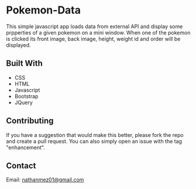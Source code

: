 # Pokemon-Data
This simple javascript app loads data from external API and display some prpperties of a given pokemon on a mini window.
When one of the pokemon is clicked its front image, back image, height, weight id and order will be displayed.

## Built With
- CSS
- HTML
- Javascript
- Bootstrap
- JQuery

## Contributing
If you have a suggestion that would make this better, please fork the repo and create a pull request. You can also simply open an issue with the tag "enhancement".

## Contact
Email: nathanmez01@gmail.com
